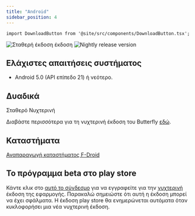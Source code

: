 ```yaml
---
title: "Android"
sidebar_position: 4
---
```


```mdx-code-block
import DownloadButton from '@site/src/components/DownloadButton.tsx';
```

![Σταθερή έκδοση έκδοση](https://img.shields.io/badge/dynamic/yaml?color=c4840d&label=Stable&query=%24.version&url=https%3A%2F%2Fraw.githubusercontent.com%2FLinwoodCloud%2Fbutterfly%2Fstable%2Fapp%2Fpubspec.yaml&style=for-the-badge) ![Nightly release version](https://img.shields.io/badge/dynamic/yaml?color=f7d28c&label=Nightly&query=%24.version&url=https%3A%2F%2Fraw.githubusercontent.com%2FLinwoodCloud%2Fbutterfly%2Fnightly%2Fapp%2Fpubspec.yaml&style=for-the-badge)

## Ελάχιστες απαιτήσεις συστήματος

* Android 5.0 (API επίπεδο 21) ή νεότερο.

## Δυαδικά

<div className="row margin-bottom--lg padding--sm">
<DownloadButton className="button button--outline button--info button--lg margin--sm" href="https://github.com/LinwoodCloud/butterfly/releases/download/stable/linwood-butterfly-android.apk">
  Σταθερό
</DownloadButton>
<DownloadButton className="button button--outline button--danger button--lg margin--sm" href="https://github.com/LinwoodCloud/butterfly/releases/download/nightly/linwood-butterfly-android.apk">
  Νυχτερινή
</DownloadButton>
</div>

Διαβάστε περισσότερα για τη νυχτερινή έκδοση του Butterfly [εδώ](/nightly).

## Καταστήματα

<div className="row margin-bottom--lg padding--sm">
<a className="button button--outline button--primary button--lg margin--sm" href="https://play.google.com/store/apps/details?id=dev.linwood.butterfly">
  Αναπαραγωγή καταστήματος
</a>
<a className="button button--outline button--primary button--lg margin--sm" href="https://f-droid.org/de/packages/dev.linwood.butterfly">
  F-Droid
</a>
</div>

## Το πρόγραμμα beta στο play store

Κάντε κλικ στο [αυτό το σύνδεσμο](https://play.google.com/apps/testing/dev.linwood.butterfly) για να εγγραφείτε για την [νυχτερινή](/nightly) έκδοση της εφαρμογής. Παρακαλώ σημειώστε ότι αυτή η έκδοση μπορεί να έχει σφάλματα. Η έκδοση play store θα ενημερώνεται αυτόματα όταν κυκλοφορήσει μια νέα νυχτερινή έκδοση.
